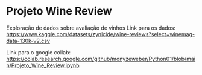 # Projeto Wine Review
 Exploração de dados sobre avaliação de vinhos
 Link para os dados: https://www.kaggle.com/datasets/zynicide/wine-reviews?select=winemag-data-130k-v2.csv
 
 Link para o google collab: https://colab.research.google.com/github/monyzeweber/Python01/blob/main/Projeto_Wine_Review.ipynb
